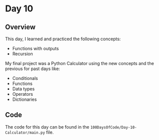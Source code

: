 # Day 10

## Overview

This day, I learned and practiced the following concepts:

- Functions with outputs
- Recursion

My final project was a Python Calculator using the new concepts and the previous for past days like:
- Conditionals
- Functions
- Data types
- Operators
- Dictionaries

## Code

The code for this day can be found in the `100DaysOfCode/Day-10-Calculator/main.py` file.

